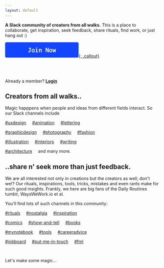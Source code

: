 ```yaml
---
layout: default
---
```


**A Slack community of creators from all walks.** This is a place to collaborate, get inspiration, seek feedback, share rituals, find work, or just hang out :)



[![Join Now](./CTA.png){: .callout}](http://cdecaf.slack.com)   

<br><br><br>
Already a member? [**Login**](https://creatordecaf.slack.com/)



## Creators from all walks..

Magic happpens when people and ideas from different fields interact. So our Slack channels include

[#uxdesign](https://creatordecaf.slack.com/messages/C5TBT7ZFD) &nbsp; &nbsp;  [#animation](https://creatordecaf.slack.com/messages/C5SPU7QNL/) &nbsp; &nbsp;  [#lettering](https://creatordecaf.slack.com/messages/C5U8F5RC6)


[#graphicdesign](https://creatordecaf.slack.com/messages/C5U8G6LQN) &nbsp; &nbsp;  [#photography](https://creatordecaf.slack.com/messages/C5TGW0NPP) &nbsp; &nbsp;  [#fashion](https://creatordecaf.slack.com/messages/C5TH1KAA1/)


[#illustration](https://creatordecaf.slack.com/messages/C5SSS35RP) &nbsp; &nbsp;  [#interiors](https://creatordecaf.slack.com/messages/C5TETGD1Q/) &nbsp; &nbsp;  [#writing](https://creatordecaf.slack.com/messages/C5TGWJKN1)


[#architecture](https://creatordecaf.slack.com/messages/C5SSW50HF) &nbsp; &nbsp; and many more.



## ..share n' seek more than just feedback.

We are all interested not only in creations but the creators as well; don't we!? Our rituals, inspirations, tools, tricks, mistakes and even rants make for such good insights. Frankly, we here are big fans of the Daily Routines tumblr, WaysWeWork.io et al.


You'll find lots of such channels in this community:

[#rituals](http://) &nbsp; &nbsp;  [#nostalgia](http://) &nbsp; &nbsp;  [#inspiration](http://)


[#comics](http://) &nbsp; &nbsp;  [#show-and-tell](http://) &nbsp; &nbsp;  [#books](http://)


[#mynotebook](http://) &nbsp; &nbsp;  [#tools](http://) &nbsp; &nbsp;  [#careeradvice](http://)


[#jobboard](http://)  &nbsp; &nbsp; [#put-me-in-touch](http://) &nbsp; &nbsp;  [#fml](http://)

&nbsp;

Let's make some magic...

